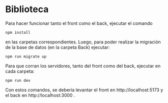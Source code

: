 # Biblioteca

Para hacer funcionar tanto el front como el back, ejecutar el comando

`npm install`

en las carpetas correspondientes. Luego, para poder realizar la migración de la base de datos (en la carpeta Back) ejecutar:

`npm run migrate up`

Para que corran los servidores, tanto del front como del back, ejecutar en cada carpeta:

`npm run dev`

Con estos comandos, se debería levantar el front en http://localhost:5173 y el back en http://localhost:3000 .